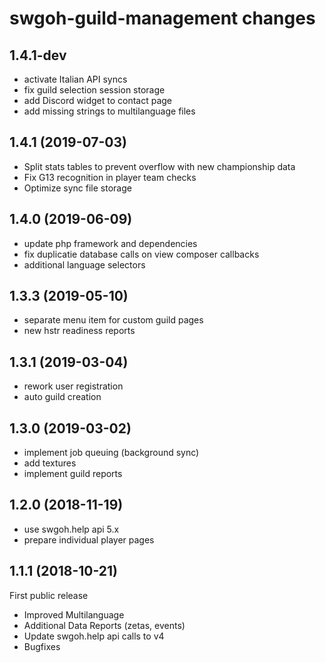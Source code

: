 # swgoh-guild-management changes

## 1.4.1-dev

-   activate Italian API syncs
-   fix guild selection session storage
-   add Discord widget to contact page
-   add missing strings to multilanguage files

## 1.4.1 (2019-07-03)

-   Split stats tables to prevent overflow with new championship data
-   Fix G13 recognition in player team checks
-   Optimize sync file storage

## 1.4.0 (2019-06-09)

-   update php framework and dependencies
-   fix duplicatie database calls on view composer callbacks
-   additional language selectors

## 1.3.3 (2019-05-10)

-   separate menu item for custom guild pages
-   new hstr readiness reports

## 1.3.1 (2019-03-04)

-   rework user registration
-   auto guild creation

## 1.3.0 (2019-03-02)

-   implement job queuing (background sync)
-   add textures
-   implement guild reports

## 1.2.0 (2018-11-19)

-   use swgoh.help api 5.x
-   prepare individual player pages

## 1.1.1 (2018-10-21)

First public release

-   Improved Multilanguage
-   Additional Data Reports (zetas, events)
-   Update swgoh.help api calls to v4
-   Bugfixes
